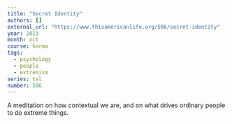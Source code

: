 ```yaml
---
title: "Secret Identity"
authors: []
external_url: "https://www.thisamericanlife.org/506/secret-identity"
year: 2013
month: oct
course: karma
tags:
  - psychology
  - people
  - extremism
series: tal
number: 506
---
```


A meditation on how contextual we are, and on what drives ordinary people to do extreme things.
